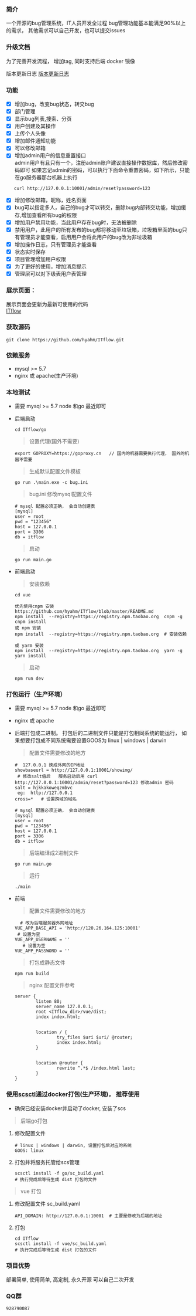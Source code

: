 ### 简介
  一个开源的bug管理系统，IT人员开发全过程
  bug管理功能基本能满足90%以上的需求， 其他需求可以自己开发，也可以提交issues    



### 升级文档

为了完善开发流程， 增加tag, 同时支持后端 docker 镜像

版本更新日志 [版本更新日志](UPDATE.md)



### 功能
- [x] 增加bug，改变bug状态，转交bug 
- [x] 部门管理
- [x] 显示bug列表,搜索、分页
- [x] 用户创建及其操作  
- [x] 上传个人头像  
- [x] 增加邮件通知功能  
- [x] 可以修改邮箱
- [x] 增加admin用户的信息重置接口  
   admin用户有且只有一个，注册admin账户建议直接操作数据库，然后修改密码即可
   如果忘记admin的密码，可以执行下面命令重置密码，如下所示，只能在go服务器那台机器上执行
```
   curl http://127.0.0.1:10001/admin/reset?password=123
```
- [x] 增加修改邮箱，昵称，姓名页面 
- [x] bug可以指定多人，自己的bug才可以转交，删除bug内部转交功能，增加缓存,增加查看所有bug的权限  
- [x] 增加用户禁用功能，当此用户存在bug时，无法被删除  
- [x] 禁用用户，此用户的所有发布的bug都将移动至垃圾箱，垃圾箱里面的bug只有管理员才能查看，启用用户会将此用户的bug改为非垃圾箱  
- [x] 增加操作日志，只有管理员才能查看   
- [x] 状态实时保存 
- [x] 项目管理增加用户权限
- [x] 为了更好的使用，增加消息提示
- [x] 管理层可以对下级表用户表管理

### 展示页面： 
   展示页面会更新为最新可使用的代码  
   [ITflow](http://bug.hyahm.com "ITflow")  



### 获取源码

```
git clone https://github.com/hyahm/ITflow.git
```



### 依赖服务

- mysql >= 5.7
- nginx 或 apache(生产环境)



### 本地测试

- 需要 mysql >= 5.7   node 和go 最近即可

- 后端启动

  ```
  cd ITflow/go
  ```

  > 设置代理(国外不需要)

  ```
  export GOPROXY=https://goproxy.cn   // 国内的机器需要执行代理， 国外的机器不需要
  ```

  > 生成默认配置文件模板   

  ```
  go run .\main.exe -c bug.ini     
  ```

  >  bug.ini 修改mysql配置文件

  ```
  # mysql 配置必须正确， 会自动创建表
  [mysql]
  user = root
  pwd = "123456"
  host = 127.0.0.1
  port = 3306
  db = itflow
  
  ```

  > 启动

  ```
  go run main.go
  ```

- 前端启动

  > 安装依赖

  ```
  cd vue
  
  优先使用cnpm 安装 https://github.com/hyahm/ITflow/blob/master/README.md
  npm install  --registry=https://registry.npm.taobao.org  cnpm -g
  cnpm install
  或 npm 安装
  npm install  --registry=https://registry.npm.taobao.org  # 安装依赖
  
  或 yarm 安装
  npm install  --registry=https://registry.npm.taobao.org  yarn -g
  yarn install
  ```

  > 启动

  ```
  npm run dev
  ```

  

### 打包运行（生产环境）

- 需要 mysql >= 5.7   node 和go 最近即可

- nginx 或 apache

- 后端打包成二进制。 打包后的二进制文件只能是打包相同系统的能运行， 如果想要打包成不同系统需要设置GOOS为 linux | windows | darwin

  > 配置文件需要修改的地方

  ```
  #  127.0.0.1 换成外网的IP地址
  showbaseurl = http://127.0.0.1:10001/showimg/    
   # 修改salt值后   服务启动后用 curl http://127.0.0.1:10001/admin/reset?password=123 修改admin 密码
  salt = hjkkakoweqzmbvc  
   eg:  http://127.0.0.1
  cross=*   # 设置跨域的域名  
  
  # mysql 配置必须正确， 会自动创建表
  [mysql]
  user = root
  pwd = "123456"
  host = 127.0.0.1
  port = 3306
  db = itflow
  ```

  > 后端编译成2进制文件

  ```
  go run main.go
  ```

  >  运行

  ```
  ./main
  ```



- 前端

  > 配置文件需要修改的地方

  ```
    # 改为后端服务器外网地址
  VUE_APP_BASE_API = 'http://120.26.164.125:10001'
   # 设置为空
  VUE_APP_USERNAME = '' 
     # 设置为空
  VUE_APP_PASSWORD = ''
  ```

  > 打包成静态文件

  ```
  npm run build
  ```

  > nginx 配置文件参考

  ```
  server {
          listen 80;
          server_name 127.0.0.1;
          root <ITflow_dir>/vue/dist;
          index index.html;
  
  
          location / {
                  try_files $uri $uri/ @router;
                  index index.html;
          }
  
  
          location @router {
                  rewrite ^.*$ /index.html last;
          }
  }
  ```

  

### 使用[scsctl](https://github.com/hyahm/scs 'scs')通过docker打包(生产环境)， 推荐使用

- 确保已经安装docker并启动了docker, 安装了scs

> 后端go打包

1. 修改配置文件

   ```
   # linux | windows | darwin, 设置打包后对应的系统
   GOOS: linux
   ```

   

2. 打包并将服务托管给scs管理

   ```
   scsctl install -f go/sc_build.yaml
   # 执行完成后等待生成 dist 打包的文件
   ```

   



> vue 打包
1. 修改配置文件  sc_build.yaml

   ```
   API_DOMAIN: http://127.0.0.1:10001  # 主要是修改为后端的地址
   ```

   

2. 打包

   ```
   cd ITflow
   scsctl install -f vue/sc_build.yaml
   # 执行完成后等待生成 dist 打包的文件
   ```





### 项目优势   
 部署简单, 使用简单, 高定制, 永久开源  可以自己二次开发   


### QQ群  
    928790087

